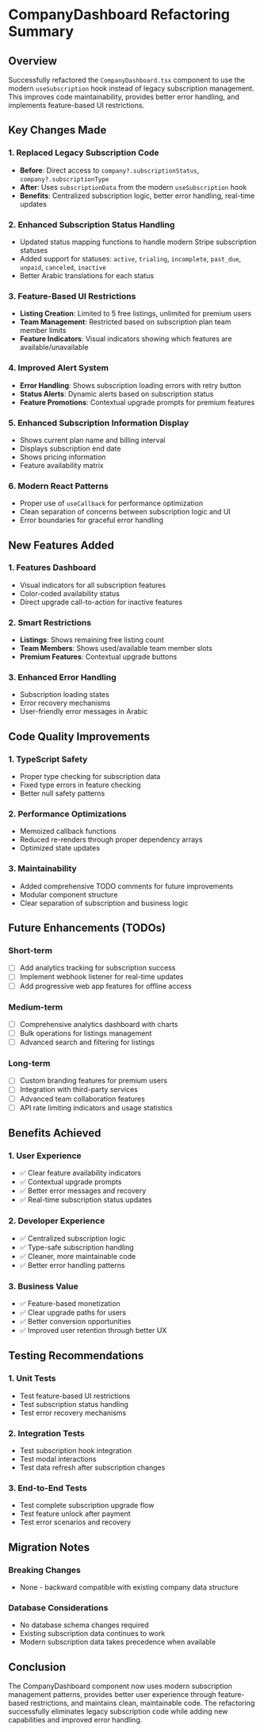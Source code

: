 # CompanyDashboard Refactoring Summary

## Overview

Successfully refactored the `CompanyDashboard.tsx` component to use the modern `useSubscription` hook instead of legacy subscription management. This improves code maintainability, provides better error handling, and implements feature-based UI restrictions.

## Key Changes Made

### 1. Replaced Legacy Subscription Code

- **Before**: Direct access to `company?.subscriptionStatus`, `company?.subscriptionType`
- **After**: Uses `subscriptionData` from the modern `useSubscription` hook
- **Benefits**: Centralized subscription logic, better error handling, real-time updates

### 2. Enhanced Subscription Status Handling

- Updated status mapping functions to handle modern Stripe subscription statuses
- Added support for statuses: `active`, `trialing`, `incomplete`, `past_due`, `unpaid`, `canceled`, `inactive`
- Better Arabic translations for each status

### 3. Feature-Based UI Restrictions

- **Listing Creation**: Limited to 5 free listings, unlimited for premium users
- **Team Management**: Restricted based on subscription plan team member limits
- **Feature Indicators**: Visual indicators showing which features are available/unavailable

### 4. Improved Alert System

- **Error Handling**: Shows subscription loading errors with retry button
- **Status Alerts**: Dynamic alerts based on subscription status
- **Feature Promotions**: Contextual upgrade prompts for premium features

### 5. Enhanced Subscription Information Display

- Shows current plan name and billing interval
- Displays subscription end date
- Shows pricing information
- Feature availability matrix

### 6. Modern React Patterns

- Proper use of `useCallback` for performance optimization
- Clean separation of concerns between subscription logic and UI
- Error boundaries for graceful error handling

## New Features Added

### 1. Features Dashboard

- Visual indicators for all subscription features
- Color-coded availability status
- Direct upgrade call-to-action for inactive features

### 2. Smart Restrictions

- **Listings**: Shows remaining free listing count
- **Team Members**: Shows used/available team member slots
- **Premium Features**: Contextual upgrade buttons

### 3. Enhanced Error Handling

- Subscription loading states
- Error recovery mechanisms
- User-friendly error messages in Arabic

## Code Quality Improvements

### 1. TypeScript Safety

- Proper type checking for subscription data
- Fixed type errors in feature checking
- Better null safety patterns

### 2. Performance Optimizations

- Memoized callback functions
- Reduced re-renders through proper dependency arrays
- Optimized state updates

### 3. Maintainability

- Added comprehensive TODO comments for future improvements
- Modular component structure
- Clear separation of subscription and business logic

## Future Enhancements (TODOs)

### Short-term

- [ ] Add analytics tracking for subscription success
- [ ] Implement webhook listener for real-time updates
- [ ] Add progressive web app features for offline access

### Medium-term

- [ ] Comprehensive analytics dashboard with charts
- [ ] Bulk operations for listings management
- [ ] Advanced search and filtering for listings

### Long-term

- [ ] Custom branding features for premium users
- [ ] Integration with third-party services
- [ ] Advanced team collaboration features
- [ ] API rate limiting indicators and usage statistics

## Benefits Achieved

### 1. User Experience

- ✅ Clear feature availability indicators
- ✅ Contextual upgrade prompts
- ✅ Better error messages and recovery
- ✅ Real-time subscription status updates

### 2. Developer Experience

- ✅ Centralized subscription logic
- ✅ Type-safe subscription handling
- ✅ Cleaner, more maintainable code
- ✅ Better error handling patterns

### 3. Business Value

- ✅ Feature-based monetization
- ✅ Clear upgrade paths for users
- ✅ Better conversion opportunities
- ✅ Improved user retention through better UX

## Testing Recommendations

### 1. Unit Tests

- Test feature-based UI restrictions
- Test subscription status handling
- Test error recovery mechanisms

### 2. Integration Tests

- Test subscription hook integration
- Test modal interactions
- Test data refresh after subscription changes

### 3. End-to-End Tests

- Test complete subscription upgrade flow
- Test feature unlock after payment
- Test error scenarios and recovery

## Migration Notes

### Breaking Changes

- None - backward compatible with existing company data structure

### Database Considerations

- No database schema changes required
- Existing subscription data continues to work
- Modern subscription data takes precedence when available

## Conclusion

The CompanyDashboard component now uses modern subscription management patterns, provides better user experience through feature-based restrictions, and maintains clean, maintainable code. The refactoring successfully eliminates legacy subscription code while adding new capabilities and improved error handling.
